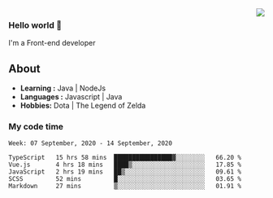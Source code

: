 <img align='right' src="https://github-readme-stats.vercel.app/api?username=jumodada&show_icons=true&theme=vue">

### Hello world 👋

I'm a Front-end developer 
    
## About
-  **Learning :** Java | NodeJs
-  **Languages :** Javascript | Java
-  **Hobbies:** Dota | The Legend of Zelda

### My code time

<!--START_SECTION:waka-->
```text
Week: 07 September, 2020 - 14 September, 2020

TypeScript   15 hrs 58 mins  ████████████████▓░░░░░░░░   66.20 % 
Vue.js       4 hrs 18 mins   ████▒░░░░░░░░░░░░░░░░░░░░   17.85 % 
JavaScript   2 hrs 19 mins   ██▒░░░░░░░░░░░░░░░░░░░░░░   09.61 % 
SCSS         52 mins         █░░░░░░░░░░░░░░░░░░░░░░░░   03.65 % 
Markdown     27 mins         ▒░░░░░░░░░░░░░░░░░░░░░░░░   01.91 % 
```
<!--END_SECTION:waka-->
